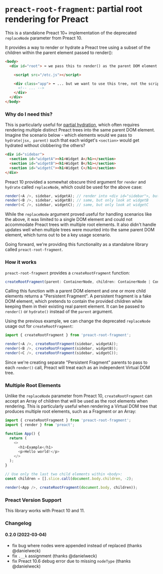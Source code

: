 # `preact-root-fragment`: partial root rendering for Preact

This is a standalone Preact 10+ implementation of the deprecated `replaceNode` parameter from Preact 10.

It provides a way to render or hydrate a Preact tree using a subset of the children within the parent element passed to render():

```html
<body>
  <div id="root"> ⬅ we pass this to render() as the parent DOM element...

    <script src="/etc.js"></script>

    <div class="app"> ⬅ ... but we want to use this tree, not the script
      <!-- ... -->
    </div>
  </div>
</body>
```

### Why do I need this?

This is particularly useful for [partial hydration](https://jasonformat.com/islands-architecture/), which often requires rendering multiple distinct Preact trees into the same parent DOM element. Imagine the scenario below - which elements would we pass to `hydrate(jsx, parent)` such that each widget's `<section>` would get hydrated without clobbering the others?

```html
<div id="sidebar">
  <section id="widgetA"><h1>Widget A</h1></section>
  <section id="widgetB"><h1>Widget B</h1></section>
  <section id="widgetC"><h1>Widget C</h1></section>
</div>
```

Preact 10 provided a somewhat obscure third argument for `render` and `hydrate` called `replaceNode`, which could be used for the above case:

```js
render(<A />, sidebar, widgetA); // render into <div id="sidebar">, but only look at <section id="widgetA">
render(<B />, sidebar, widgetB); // same, but only look at widgetB
render(<C />, sidebar, widgetC); // same, but only look at widgetC
```

While the `replaceNode` argument proved useful for handling scenarios like the above, it was limited to a single DOM element and could not accommodate Preact trees with multiple root elements. It also didn't handle updates well when multiple trees were mounted into the same parent DOM element, which turns out to be a key usage scenario.

Going forward, we're providing this functionality as a standalone library called `preact-root-fragment`.

### How it works

`preact-root-fragment` provides a `createRootFragment` function:

```ts
createRootFragment(parent: ContainerNode, children: ContainerNode | ContainerNode[]);
```

Calling this function with a parent DOM element and one or more child elements returns a "Persistent Fragment". A persistent fragment is a fake DOM element, which pretends to contain the provided children while keeping them in their existing real parent element. It can be passed to `render()` or `hydrate()` instead of the `parent` argument.

Using the previous example, we can change the deprecated `replaceNode` usage out for `createRootFragment`:

```js
import { createRootFragment } from 'preact-root-fragment';

render(<A />, createRootFragment(sidebar, widgetA));
render(<B />, createRootFragment(sidebar, widgetB));
render(<C />, createRootFragment(sidebar, widgetC));
```

Since we're creating separate "Persistent Fragment" parents to pass to each `render()` call, Preact will treat each as an independent Virtual DOM tree.

### Multiple Root Elements

Unlike the `replaceNode` parameter from Preact 10, `createRootFragment` can accept an Array of children that will be used as the root elements when rendering. This is particularly useful when rendering a Virtual DOM tree that produces multiple root elements, such as a Fragment or an Array:

```js
import { createRootFragment } from 'preact-root-fragment';
import { render } from 'preact';

function App() {
  return (
    <>
      <h1>Example</h1>
      <p>Hello world!</p>
    </>
  );
}

// Use only the last two child elements within <body>:
const children = [].slice.call(document.body.children, -2);

render(<App />, createRootFragment(document.body, children));
```

### Preact Version Support

This library works with Preact 10 and 11.

### Changelog

#### 0.2.0 (2022-03-04)

- fix bug where nodes were appended instead of replaced (thanks @danielweck)
- fix `.__k` assignment (thanks @danielweck)
- fix Preact 10.6 debug error due to missing `nodeType` (thanks @danielweck)
